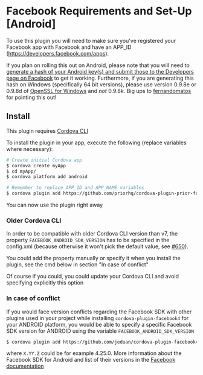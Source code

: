 # Facebook Requirements and Set-Up [Android]

To use this plugin you will need to make sure you've registered your Facebook app with Facebook and have an APP_ID (https://developers.facebook.com/apps).

If you plan on rolling this out on Android, please note that you will need to [generate a hash of your Android key(s) and submit those to the Developers page on Facebook](https://developers.facebook.com/docs/android/getting-started) to get it working. Furthermore, if you are generating this hash on Windows (specifically 64 bit versions), please use version 0.9.8e or 0.9.8d of [OpenSSL for Windows](http://code.google.com/p/openssl-for-windows/downloads/list) and *not* 0.9.8k. Big ups to [fernandomatos](http://github.com/fernandomatos) for pointing this out!

## Install

This plugin requires [Cordova CLI](https://cordova.apache.org/docs/en/5.0.0/guide_cli_index.md.html)

To install the plugin in your app, execute the following (replace variables where necessary):
```sh
# Create initial Cordova app
$ cordova create myApp
$ cd myApp/
$ cordova platform add android

# Remember to replace APP_ID and APP_NAME variables
$ cordova plugin add https://github.com/priorhq/cordova-plugin-prior-facebook --save --variable APP_ID="123456789" --variable APP_NAME="myApplication"
```

You can now use the plugin right away

### Older Cordova CLI

In order to be compatible with older Cordova CLI version than v7, the property `FACEBOOK_ANDROID_SDK_VERSION` has to be specified in the config.xml (because otherwise it won't pick the default value, see [#650](https://github.com/jeduan/cordova-plugin-facebook4/issues/650)).

You could add the property manually or specify it when you install the plugin, see the cmd below in section "In case of conflict"

Of course if you could, you could update your Cordova CLI and avoid specifying explicitly this option

### In case of conflict

If you would face version conflicts regarding the Facebook SDK with other plugins used in your project while installing `cordova-plugin-facebook4` for your ANDROID platform, you would be able to specify a specific Facebook SDK version for ANDROID using the variable `FACEBOOK_ANDROID_SDK_VERSION`

```sh
$ cordova plugin add https://github.com/jeduan/cordova-plugin-facebook4 --save --variable APP_ID="123456789" --variable APP_NAME="myApplication" --variable FACEBOOK_ANDROID_SDK_VERSION="X.YY.Z"
```

where `X.YY.Z` could be for example 4.25.0. More information about the Facebook SDK for Android and list of their versions in the [Facebook documentation](https://developers.facebook.com/docs/android)

